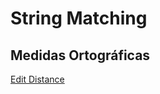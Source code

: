 # String Matching

## Medidas Ortográficas
[Edit Distance](https://github.com/similitary-measure-string/Edit-distance.git)
